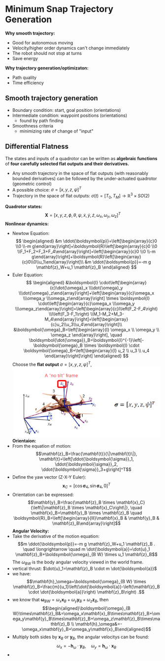 # Minimum Snap Trajectory Generation

**Why smooth trajectory:**
+ Good for autonomous moving
+ Velocity/higher order dynamics can't change immediately
+ The robot should not stop at turns
+ Save energy

**Why trajectory generation/optimizaton:**
+ Path quality
+ Time efficiency 

## Smooth trajectory generation
+ Boundary condition: start, goal position (orientations)
+ Intermediate condition: waypoint positions (orientations)
	+ found by path finding
+ Smoothness criteria
	+ minimizing rate of change of "input"

## Differential Flatness
The states and inputs of a quadrotor can be written as **algebraic functions** of **four carefully selected flat outputs and their derivatives.**
+ Any smooth trajectory in the space of flat outputs (with reasonably bounded derivatives) can be followed by the under-actuated quadrotor (geometric control)
+ A possible choice: $\sigma=[x,y,z,\psi]^T$
+ Trajectory in the space of flat outputs: $\sigma(t)=[T_0,T_M]\rightarrow \mathbb{R}^3\times SO(2)$ 

**Quadrotor states:** 
$$
\mathbf{X}=\left[x, y, z, \phi, \theta, \psi, \dot{x}, \dot{y}, \dot{z}, \omega_x, \omega_y, \omega_z\right]^T
$$
**Nonlinear dynamics:**
+ Newtow Equation: 
$$
\begin{aligned}
&m \ddot{\boldsymbol{p}}=\left[\begin{array}{c}0 \\0 \\-m g\end{array}\right]+\boldsymbol{R}\left[\begin{array}{c}0 \\0 \\F_1+F_2+F_3+F_4\end{array}\right]=\left[\begin{array}{c}0 \\0 \\-m g\end{array}\right]+\boldsymbol{R}\left[\begin{array}{c}0\\0\\u_1\end{array}\right]\\
&m \ddot{\boldsymbol{p}}=-m g \mathbf{z}_W+u_1 \mathbf{z}_B
\end{aligned}
$$
+ Euler Equation: 
$$
\begin{aligned}
&\boldsymbol{I} \cdot\left[\begin{array}{c}\dot{\omega}_x \\\dot{\omega}_y \\\dot{\omega}_z\end{array}\right]+\left[\begin{array}{c}\omega_x \\\omega_y \\\omega_z\end{array}\right] \times \boldsymbol{I} \cdot\left[\begin{array}{c}\omega_x \\\omega_y \\\omega_z\end{array}\right]=\left[\begin{array}{c}l\left(F_2-F_4\right) \\l\left(F_3-F_1\right) \\M_1-M_2+M_3-M_4\end{array}\right]=\left[\begin{array}{c}u_2\\u_3\\u_4\end{array}\right]\\
&\boldsymbol{\omega}_B=\left[\begin{array}{l}
\omega_x \\
\omega_y \\
\omega_z
\end{array}\right], \quad \boldsymbol{\dot{\omega}}_B=\boldsymbol{I}^{-1}\left[-\boldsymbol{\omega}_B \times \boldsymbol{I} \cdot \boldsymbol{\omega}_B+\left[\begin{array}{l}
u_2 \\
u_3 \\
u_4
\end{array}\right]\right]
\end{aligned}
$$
Choose the **flat output** $\sigma=[x,y,z,\psi]^T$,
![](../Resource/minimum_snap_img_1.png)
**Orientaion:**
+ From the equation of motion: $$\mathbf{z}_B=\frac{\mathbf{t}}{\|\mathbf{t}\|}, \mathbf{t}=\left[\ddot{\boldsymbol{\sigma}}_1, \ddot{\boldsymbol{\sigma}}_2, \ddot{\boldsymbol{\sigma}}_3+g\right]^T$$
+ Define the yaw vector (Z-X-Y Euler):$$\mathbf{x}_C=\left[\cos \boldsymbol{\sigma}_4, \sin \boldsymbol{\sigma}_4, 0\right]^T$$
+ Orientation can be expressed:$$\mathbf{y}_B=\frac{\mathbf{z}_B \times \mathbf{x}_C}{\left\|\mathbf{z}_B \times \mathbf{x}_C\right\|}, \quad \mathbf{x}_B=\mathbf{y}_B \times \mathbf{z}_B \quad \boldsymbol{R}_B=\left[\begin{array}{lll}\mathbf{x}_B & \mathbf{y}_B & \mathbf{z}_B\end{array}\right]$$
**Angular Velocity:**
+ Take the derivative of the motion equation:$$m \ddot{\boldsymbol{p}}=-m g \mathbf{z}_W+u_1 \mathbf{z}_B . \quad \longrightarrow \quad m \dot{\boldsymbol{a}}=\dot{u}_1 \mathbf{z}_B+\boldsymbol{\omega}_{B W} \times u_1 \mathbf{z}_B$$The $\omega_{BW}$ is the body angular velocity viewed in the world frame.
+ vertical thrust: $\dot{u}_1=\mathbf{z}_B \cdot m \dot{\boldsymbol{a}}$
+ we have:$$\mathbf{h}_\omega=\boldsymbol{\omega}_{B W} \times \mathbf{z}_B=\frac{m}{u_1}\left(\dot{\boldsymbol{a}}-\left(\mathbf{z}_B \cdot \dot{\boldsymbol{a}}\right) \mathbf{z}_B\right) .$$
+ we know that $\boldsymbol{\omega}_{B W}=\omega_x \mathbf{x}_B+\omega_y \mathbf{y}_B+\omega_z \mathbf{z}_B$, then $$\begin{aligned}\boldsymbol{\omega}_{B W}\times\mathbf{z}_B&=\omega_x\mathbf{x}_B\times\mathbf{z}_B+\omega_y\mathbf{y}_B\times\mathbf{z}_B+\omega_z\mathbf{z}_B\times\mathbf{z}_B \\ \mathbf{h}_\omega&=-\omega_x\mathbf{y}_B+\omega_y\mathbf{x}_B\end{aligned}$$
+ Multiply both sides by $\mathbf{x}_B$ or $\mathbf{y}_B$, the angular velocitys can be found:$$\omega_x=-\mathbf{h}_\omega \cdot \mathbf{y}_B, \quad \omega_y=\mathbf{h}_\omega \cdot \mathbf{x}_B$$
+ 
 
